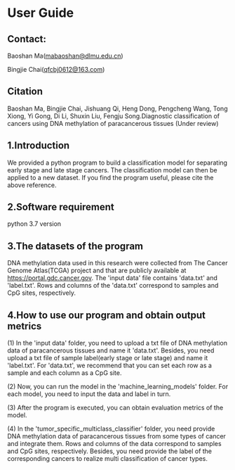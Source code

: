 # User Guide

## Contact:
Baoshan Ma(mabaoshan@dlmu.edu.cn)

Bingjie Chai(qfcbj0612@163.com)

## Citation

Baoshan Ma, Bingjie Chai, Jishuang Qi, Heng Dong, Pengcheng Wang, Tong Xiong, Yi Gong, Di Li, Shuxin Liu, Fengju Song.Diagnostic classification of cancers using DNA methylation of paracancerous tissues (Under review)

## 1.Introduction
We provided a python program to build a classification model for separating early stage and late stage cancers. The classification model can then be applied to a new dataset. If you find the program useful, please cite the above reference. 

## 2.Software requirement
python 3.7 version

## 3.The datasets of the program
DNA methylation data used in this research were collected from The Cancer Genome Atlas(TCGA) project and that are publicly available at https://portal.gdc.cancer.gov. The 'input data' file contains 'data.txt' and 'label.txt'. Rows and columns of the 'data.txt' correspond to samples and CpG sites, respectively.

## 4.How to use our program and obtain output metrics
(1) In the 'input data' folder, you need to upload a txt file of DNA methylation data of paracancerous tissues and name it 'data.txt'. Besides, you need upload a txt    file of sample label(early stage or late stage) and name it 'label.txt'. For 'data.txt', we recommend that you can set each row as a sample and each column as a      CpG site.

(2) Now, you can run the model in the 'machine_learning_models' folder. For each model, you need to input the data and label in turn. 

(3) After the program is executed, you can obtain evaluation metrics of the model.

(4) In the 'tumor_specific_multiclass_classifier' folder, you need provide DNA methylation data of paracancerous tissues from some types of cancer and integrate them.    Rows and columns of the data correspond to samples and CpG sites, respectively. Besides, you need provide the label of the corresponding cancers to realize multi       classification of cancer types.
